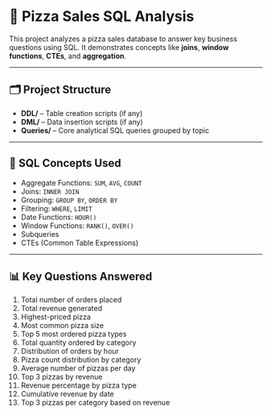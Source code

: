 # 🍕 Pizza Sales SQL Analysis

This project analyzes a pizza sales database to answer key business questions using SQL. 
It demonstrates concepts like **joins**, **window functions**, **CTEs**, and **aggregation**.

---

## 🗂️ Project Structure

- **DDL/** – Table creation scripts (if any)
- **DML/** – Data insertion scripts (if any)
- **Queries/** – Core analytical SQL queries grouped by topic

---

## 🧠 SQL Concepts Used

- Aggregate Functions: `SUM`, `AVG`, `COUNT`
- Joins: `INNER JOIN`
- Grouping: `GROUP BY`, `ORDER BY`
- Filtering: `WHERE`, `LIMIT`
- Date Functions: `HOUR()`
- Window Functions: `RANK()`, `OVER()`
- Subqueries
- CTEs (Common Table Expressions)

---

## 📊 Key Questions Answered

1. Total number of orders placed
2. Total revenue generated
3. Highest-priced pizza
4. Most common pizza size
5. Top 5 most ordered pizza types
6. Total quantity ordered by category
7. Distribution of orders by hour
8. Pizza count distribution by category
9. Average number of pizzas per day
10. Top 3 pizzas by revenue
11. Revenue percentage by pizza type
12. Cumulative revenue by date
13. Top 3 pizzas per category based on revenue
